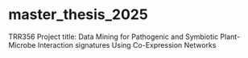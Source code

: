 # master_thesis_2025
TRR356 Project title: Data Mining for Pathogenic and Symbiotic Plant-Microbe Interaction signatures Using Co-Expression Networks
